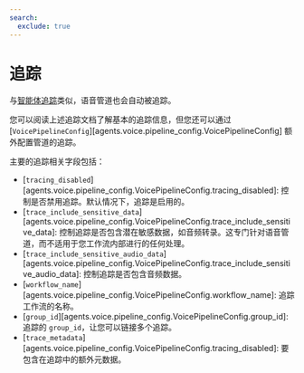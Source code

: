```yaml
---
search:
  exclude: true
---
```

# 追踪

与[智能体追踪](../tracing.md)类似，语音管道也会自动被追踪。

您可以阅读上述追踪文档了解基本的追踪信息，但您还可以通过 [`VoicePipelineConfig`][agents.voice.pipeline_config.VoicePipelineConfig] 额外配置管道的追踪。

主要的追踪相关字段包括：

-   [`tracing_disabled`][agents.voice.pipeline_config.VoicePipelineConfig.tracing_disabled]: 控制是否禁用追踪。默认情况下，追踪是启用的。
-   [`trace_include_sensitive_data`][agents.voice.pipeline_config.VoicePipelineConfig.trace_include_sensitive_data]: 控制追踪是否包含潜在敏感数据，如音频转录。这专门针对语音管道，而不适用于您工作流内部进行的任何处理。
-   [`trace_include_sensitive_audio_data`][agents.voice.pipeline_config.VoicePipelineConfig.trace_include_sensitive_audio_data]: 控制追踪是否包含音频数据。
-   [`workflow_name`][agents.voice.pipeline_config.VoicePipelineConfig.workflow_name]: 追踪工作流的名称。
-   [`group_id`][agents.voice.pipeline_config.VoicePipelineConfig.group_id]: 追踪的 `group_id`，让您可以链接多个追踪。
-   [`trace_metadata`][agents.voice.pipeline_config.VoicePipelineConfig.tracing_disabled]: 要包含在追踪中的额外元数据。